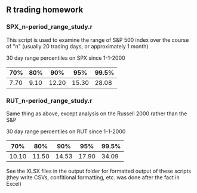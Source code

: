 ## R trading homework

### SPX_n-period_range_study.r
This script is used to examine the range of S&P 500 index over the course of "n" (usually 20 trading days, or approximately 1 month)

30 day range percentiles on SPX since 1-1-2000

|    70%  |   80% |    90%  |    95%  | 99.5% |
|---------|-------|---------|---------|-------|
| 7.70 |  9.10 | 12.20 | 15.30  | 28.08 |

### RUT_n-period_range_study.r
Same thing as above, except analysis on the Russell 2000 rather than the S&P

30 day range percentiles on RUT since 1-1-2000

|    70%  |   80% |    90%  |    95%  | 99.5% |
|---------|-------|---------|---------|-------|
|10.10 | 11.50 | 14.53 | 17.90 |   34.09 |


See the XLSX files in the output folder for formatted output of these scripts (they write CSVs, confitional formatting, etc. was done after the fact in Excel)



